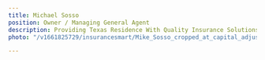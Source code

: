 ```yaml
---
title: Michael Sosso
position: Owner / Managing General Agent
description: Providing Texas Residence With Quality Insurance Solutions Since 2005.
photo: "/v1661825729/insurancesmart/Mike_Sosso_cropped_at_capital_adjusted_3_ytf8ck.jpg"

---
```

